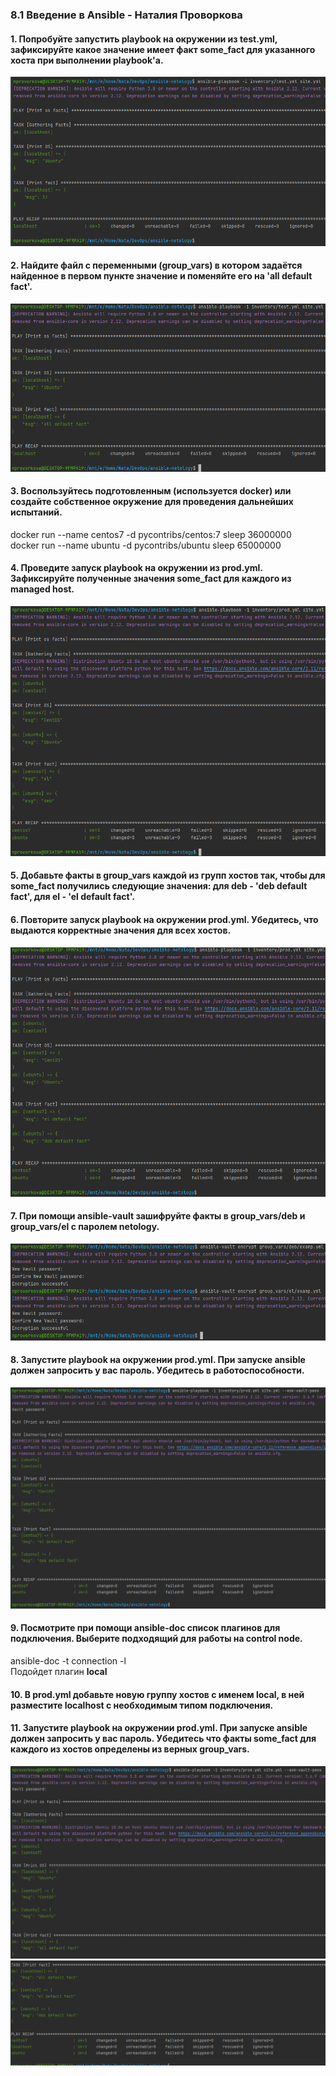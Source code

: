 ### 8.1 Введение в Ansible - Наталия Проворкова
#### 1. Попробуйте запустить playbook на окружении из test.yml, зафиксируйте какое значение имеет факт some_fact для указанного хоста при выполнении playbook'a.
![1](imgs/1.png)
#### 2. Найдите файл с переменными (group_vars) в котором задаётся найденное в первом пункте значение и поменяйте его на 'all default fact'.
![2](imgs/2.png)
#### 3. Воспользуйтесь подготовленным (используется docker) или создайте собственное окружение для проведения дальнейших испытаний.
docker run --name centos7 -d pycontribs/centos:7 sleep 36000000
<br>docker run --name ubuntu -d pycontribs/ubuntu sleep 65000000
#### 4. Проведите запуск playbook на окружении из prod.yml. Зафиксируйте полученные значения some_fact для каждого из managed host.
![4](imgs/4.png)
#### 5. Добавьте факты в group_vars каждой из групп хостов так, чтобы для some_fact получились следующие значения: для deb - 'deb default fact', для el - 'el default fact'.
#### 6. Повторите запуск playbook на окружении prod.yml. Убедитесь, что выдаются корректные значения для всех хостов.
![5](imgs/5.png)
#### 7. При помощи ansible-vault зашифруйте факты в group_vars/deb и group_vars/el с паролем netology.
![7](imgs/7.png)
#### 8. Запустите playbook на окружении prod.yml. При запуске ansible должен запросить у вас пароль. Убедитесь в работоспособности.
![8](imgs/8.png)
#### 9. Посмотрите при помощи ansible-doc список плагинов для подключения. Выберите подходящий для работы на control node.
 ansible-doc -t connection -l
 <br>Подойдет плагин <b>local</b>
#### 10. В prod.yml добавьте новую группу хостов с именем local, в ней разместите localhost с необходимым типом подключения.
#### 11. Запустите playbook на окружении prod.yml. При запуске ansible должен запросить у вас пароль. Убедитесь что факты some_fact для каждого из хостов определены из верных group_vars.
![11_1](imgs/11_1.png)
![11_2](imgs/11_2.png)